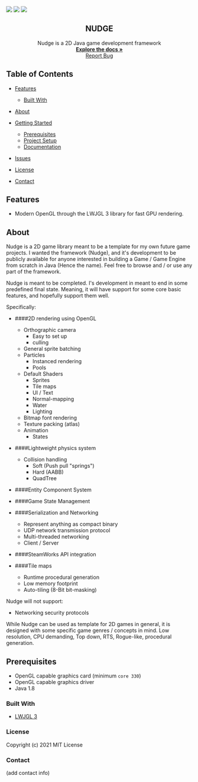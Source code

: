 
<p>
    <br />
    <img src="https://img.shields.io/badge/Made%20with-Java-red">
    <img src="https://img.shields.io/badge/Made%20with-LWJGL%20-yellow">
    <img src="https://camo.githubusercontent.com/0fa78702c674a5e13004de53a25ae80ed1ce281f92c0e5d6bd5aa7701b3ab483/68747470733a2f2f696d672e736869656c64732e696f2f6769746875622f6c6963656e73652f61746861756e2f454f532e737667">
</p>

<p align="center">
  <h2 align="center">NUDGE</h2>
  <p align="center">
    Nudge is a 2D Java game development framework
    <br />
    <a href=""><strong>Explore the docs »</strong></a><br>
    <a href="https://github.com/fre-dahl/Nudge/issues">Report Bug</a>
  </p>


<!-- TABLE OF CONTENTS -->
## Table of Contents

* [Features](#features)
    * [Built With](#built-with)

* [About](#about)
* [Getting Started](#getting-started)
    * [Prerequisites](#prerequisites)
    * [Project Setup](#project-setup)
    * [Documentation](#documentation)
* [Issues](https://github.com/fre-dahl/Nudge/issues)
* [License](#license)
* [Contact](#contact)

## Features

* Modern OpenGL through the LWJGL 3 library for fast GPU rendering.

## About

Nudge is a 2D game library meant to be a template for my own
future game projects. I wanted the framework (Nudge),
and it's development to be publicly available for anyone interested in building
a Game / Game Engine from scratch in Java (Hence the name). Feel free to browse and / or
use any part of the framework.

Nudge is meant to be completed. I's development in meant to end in some predefined final state.
Meaning, it will have support for some core basic features, and hopefully support them well.

Specifically:

* ####2D rendering using OpenGL
  * Orthographic camera
    * Easy to set up
    * culling
  * General sprite batching
  * Particles
    * Instanced rendering
    * Pools
  * Default Shaders
    * Sprites
    * Tile maps
    * UI / Text
    * Normal-mapping
    * Water
    * Lighting
  * Bitmap font rendering
  * Texture packing (atlas)
  * Animation
    * States
  
* ####Lightweight physics system
  * Collision handling
    * Soft (Push pull "springs")
    * Hard (AABB)
    * QuadTree
  
* ####Entity Component System

* ####Game State Management

* ####Serialization and Networking
  * Represent anything as compact binary
  * UDP network transmission protocol
  * Multi-threaded networking
  * Client / Server
  

* ####SteamWorks API integration

* ####Tile maps
  * Runtime procedural generation
  * Low memory footprint
  * Auto-tiling (8-Bit bit-masking)

Nudge will not support:

* Networking security protocols


While Nudge can be used as template for 2D games in general, it is designed with some specific
game genres / concepts in mind. Low resolution, CPU demanding, Top down, RTS, Rogue-like, procedural generation.




## Prerequisites
* OpenGL capable graphics card (minimum `core 330`)
* OpenGL capable graphics driver
* Java 1.8


### Built With
* [LWJGL 3](https://www.lwjgl.org/)

### License
Copyright (c) 2021 MIT License

### Contact
(add contact info)
